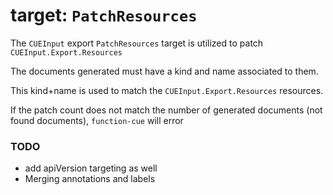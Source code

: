 # target: `PatchResources`

The `CUEInput` export `PatchResources` target is utilized to patch `CUEInput.Export.Resources`

The documents generated must have a kind and name associated to them.

This kind+name is used to match the `CUEInput.Export.Resources` resources.

If the patch count does not match the number of generated documents (not found documents), `function-cue` will error

### TODO

- add apiVersion targeting as well
- Merging annotations and labels
